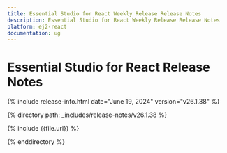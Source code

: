 ```yaml
---
title: Essential Studio for React Weekly Release Release Notes  
description: Essential Studio for React Weekly Release Release Notes  
platform: ej2-react
documentation: ug
---
```


# Essential Studio for React  Release Notes  

{% include release-info.html date="June 19, 2024"  version="v26.1.38" %}

{% directory path: _includes/release-notes/v26.1.38 %}

{% include {{file.url}} %}

{% enddirectory %}